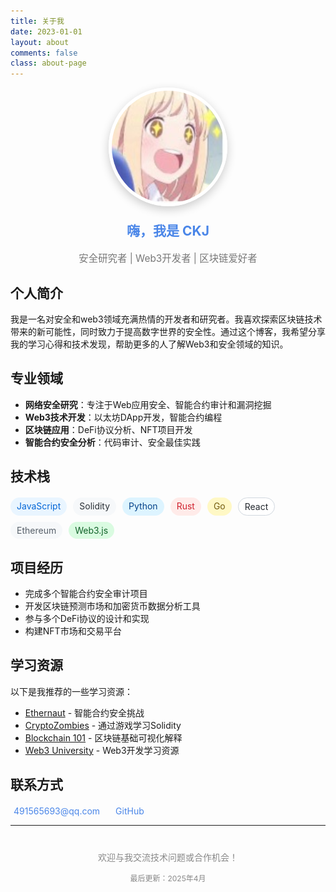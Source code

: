```yaml
---
title: 关于我
date: 2023-01-01
layout: about
comments: false
class: about-page
---
```


<div style="text-align:center;margin-bottom:30px;">
  <img src="/images/avater.jpg" alt="头像" style="width:180px;height:180px;border-radius:50%;box-shadow:0 5px 15px rgba(0,0,0,0.2);margin:0 auto;border:5px solid #fff;">
  <h2 style="margin-top:20px;font-weight:bold;color:#4a86e8;">嗨，我是 CKJ</h2>
  <p style="color:#777;font-size:1.1em;">安全研究者 | Web3开发者 | 区块链爱好者</p>
</div>

## 个人简介 <i class="fa fa-user" style="color:#4a86e8;"></i>

我是一名对安全和web3领域充满热情的开发者和研究者。我喜欢探索区块链技术带来的新可能性，同时致力于提高数字世界的安全性。通过这个博客，我希望分享我的学习心得和技术发现，帮助更多的人了解Web3和安全领域的知识。

## 专业领域 <i class="fa fa-laptop-code" style="color:#4a86e8;"></i>

- **网络安全研究**：专注于Web应用安全、智能合约审计和漏洞挖掘
- **Web3技术开发**：以太坊DApp开发，智能合约编程
- **区块链应用**：DeFi协议分析、NFT项目开发
- **智能合约安全分析**：代码审计、安全最佳实践

## 技术栈 <i class="fa fa-code" style="color:#4a86e8;"></i>

<div style="display:flex;flex-wrap:wrap;gap:10px;margin:20px 0;">
  <span style="background:#e9f5ff;color:#0366d6;padding:5px 10px;border-radius:15px;font-size:14px;">JavaScript</span>
  <span style="background:#f6f8fa;color:#2b3137;padding:5px 10px;border-radius:15px;font-size:14px;">Solidity</span>
  <span style="background:#ddf4ff;color:#044289;padding:5px 10px;border-radius:15px;font-size:14px;">Python</span>
  <span style="background:#ffebe9;color:#cf222e;padding:5px 10px;border-radius:15px;font-size:14px;">Rust</span>
  <span style="background:#fff8c5;color:#735c0f;padding:5px 10px;border-radius:15px;font-size:14px;">Go</span>
  <span style="background:#fff;color:#24292f;padding:5px 10px;border-radius:15px;font-size:14px;border:1px solid #d0d7de;">React</span>
  <span style="background:#f6f8fa;color:#57606a;padding:5px 10px;border-radius:15px;font-size:14px;">Ethereum</span>
  <span style="background:#dafbe1;color:#116329;padding:5px 10px;border-radius:15px;font-size:14px;">Web3.js</span>
</div>

## 项目经历 <i class="fa fa-project-diagram" style="color:#4a86e8;"></i>

- 完成多个智能合约安全审计项目
- 开发区块链预测市场和加密货币数据分析工具
- 参与多个DeFi协议的设计和实现
- 构建NFT市场和交易平台

## 学习资源 <i class="fa fa-book" style="color:#4a86e8;"></i>

以下是我推荐的一些学习资源：

- [Ethernaut](https://ethernaut.openzeppelin.com/) - 智能合约安全挑战
- [CryptoZombies](https://cryptozombies.io/) - 通过游戏学习Solidity
- [Blockchain 101](https://andersbrownworth.com/blockchain/) - 区块链基础可视化解释
- [Web3 University](https://www.web3.university/) - Web3开发学习资源

## 联系方式 <i class="fa fa-envelope" style="color:#4a86e8;"></i>

<div style="display:flex;align-items:center;margin-top:20px;">
  <a href="mailto:491565693@qq.com" style="display:flex;align-items:center;text-decoration:none;color:#4a86e8;margin-right:20px;">
    <i class="fa fa-envelope" style="margin-right:5px;"></i> 491565693@qq.com
  </a>
  <a href="https://github.com/ckj3134" target="_blank" style="display:flex;align-items:center;text-decoration:none;color:#4a86e8;">
    <i class="fa fa-github" style="margin-right:5px;"></i> GitHub
  </a>
</div>

---

<div style="text-align:center;margin-top:40px;color:#888;">
  <p>欢迎与我交流技术问题或合作机会！</p>
  <p style="font-size:12px;margin-top:15px;">最后更新：2025年4月</p>
</div> 